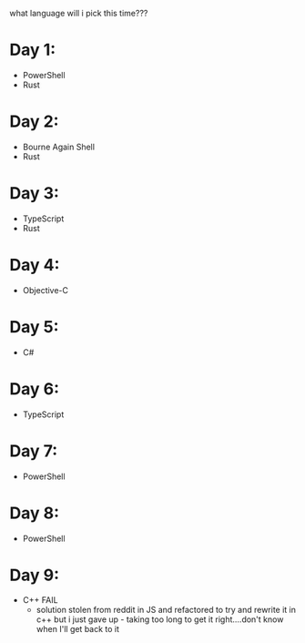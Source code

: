 what language will i pick this time???

# Day 1:
* PowerShell
* Rust

# Day 2:
* Bourne Again Shell
* Rust

# Day 3:
* TypeScript
* Rust

# Day 4:
* Objective-C

# Day 5:
* C#

# Day 6:
* TypeScript

# Day 7: 
* PowerShell

# Day 8:
* PowerShell

# Day 9:
* C++ FAIL
    - solution stolen from reddit in JS and refactored to try and
    rewrite it in c++ but i just gave up - taking too long to get it right....don't know when I'll get back to it

